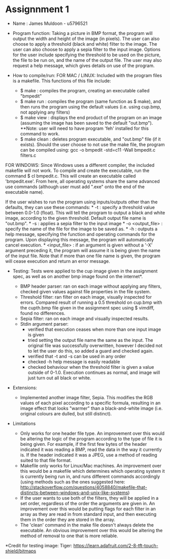 # Assignnment 1 

* Name : James Muldoon - u5796521

* Program function:
Taking a picture in BMP format, the program will output the width and height of the image (in pixels). The user can also choose to apply a threshold (black and white) filter to the image. The user can also choose to apply a sepia filter to the input image. Options for the user include specifying the threshold to be used on the picture, the file to be run on, and the name of the output file. The user may also request a help message, which gives details on use of the program.

* How to compile/run:
FOR MAC / LINUX: 
Included with the program files is a makefile. This functions of this file include: 
	* $ make : compiles the program, creating an executable called "bmpedit"
	* $ make run : compiles the program (same function as $ make), and then runs the program using the default values (i.e. using cup.bmp, not applying any filters) 
	* $ make view : displays the end product of the program on an image (assuming the image has been saved to the default "out.bmp"). **Note: user will need to have program 'feh' installed for this command to work.
	* $ make clean : deletes program executable, and "out.bmp" file (if it exists).
Should the user choose to not use the make file, the program can be compiled using:
 	gcc -o bmpedit -std=c11 -Wall bmpedit.c filters.c

FOR WINDOWS: 
Since Windows uses a different compiler, the included makefile will not work.
To compile and create the executable, run the command $ cl bmpedit.c. This will create an executable called 'bmpedit.exe'. From here, all operating systems share the same advanced use commands (although user must add ".exe" onto the end of the executable name).

If the user wishes to run the program using inputs/outputs other than the defaults, they can use these commands: 
	* -t <threshold> : specify a threshold value between 0.0-1.0 (float). This will tell the program to output a black and white image, according to the given threshold. Default output file name is "out.bmp".
	* -s : applies a sepia filter to the input image
	* -o <output_file> : specify the name of the file for the image to be saved as.
	* -h : outputs a help message, specifying the function and operating commands for the program. Upon displaying this message, the program will automatically cancel execution.
	* <input_file> : if an argument is given without a '-X' argument preceding it, the program will assume it is being given the name of the input file. Note that if more than one file name is given, the program will cease execution and return an error message.


* Testing:
Tests were applied to the cup image given in the assignment spec, as well as on another bmp image found on the internet*.
	* BMP header parser: ran on each image without applying any filters, checked given values against file properties in the file system.
	* Threshold filter: ran filter on each image, visually inspected for errors. Compared result of running a 0.5 threshold on cup.bmp with the cupth.bmp file given in the assignment spec using $ vimdiff, found no differences.
	* Sepia filter: ran on each image and visually inspected results.
	* Stdin argument parser: 
		* verified that execution ceases when more than one input image is given
		* tried setting the output file name the same as the input. The original file was successfully overwritten, however I decided not to let the user do this, so added a guard and checked again.
		* verified that -t and -s can be used in any order
		* checked -h help message is easily readable
		* checked behaviour when the threshold filter is given a value outside of 0-1.0. Execution continues as normal, and image will just turn out all black or white.

* Extensions: 
	* Implemented another image filter, Sepia. This modifies the RGB values of each pixel according to a specific formula, resulting in an image effect that looks "warmer" than a black-and-white image (i.e. original colours are dulled, but still distinct). 

* Limitations
	* Only works for one header file type. An improvement over this would be altering the logic of the program according to the type of file it is being given. For example, if the first few bytes of the header indicated it was reading a BMP, read the data in the way it currently is. If the header indicated it was a JPEG, use a method of reading suited to that file format.  
	* Makefile only works for Linux/Mac machines. An improvement over this would be a makefile which determines which operating system it is currently being run in, and runs different commands accordingly (using methods such as the ones suggested here: http://stackoverflow.com/questions/4058840/makefile-that-distincts-between-windows-and-unix-like-systems) 
	* If the user wants to use both of the filters, they will be applied in a set order, regardless of the order the arguments are given in. An improvement over this would be putting flags for each filter in an array as they are read in from standard input, and then executing them in the order they are stored in the array.
	* The 'clean' command in the make file doesn't always delete the executable. An obvious improvement over this would be altering the method of removal to one that is more reliable.



*Credit for testing image: 
Tiger: https://learn.adafruit.com/2-8-tft-touch-shield/bitmaps